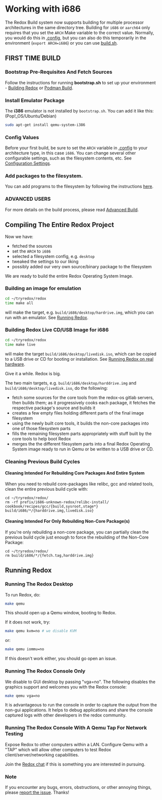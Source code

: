 # Working with i686

The Redox Build system now supports building for multiple processor architectures in the same directory tree. Building for `i686` or `aarch64` only requires that you set the `ARCH` Make variable to the correct value. Normally, you would do this in [.config](./ch02-07-configuration-settings.md#config), but you can also do this temporarily in the environment (`export ARCH=i686`) or you can use [build.sh](./ch02-07-configuration-settings.md#buildsh).

## FIRST TIME BUILD

### Bootstrap Pre-Requisites And Fetch Sources

Follow the instructions for running **bootstrap.sh** to set up your environment - [Building Redox](./ch02-05-building-redox.md) or [Podman Build](./ch02-06-podman-build.md).

### Install Emulator Package

The **i386** emulator is not installed by `bootstrap.sh`. You can add it like this:  
(Pop!_OS/Ubuntu/Debian)
```sh
sudo apt-get install qemu-system-i386
```

### Config Values

Before your first build, be sure to set the `ARCH` variable in [.config](./ch02-07-configuration-settings.md#config) to your architecture type, in this case `i686`. You can change several other configurable settings, such as the filesystem contents, etc. See [Configuration Settings](./ch02-07-configuration-settings.md).

### Add packages to the filesystem.

You can add programs to the filesystem by following the instructions [here](./ch09-01-including-programs.md).

### ADVANCED USERS

For more details on the build process, please read [Advanced Build](./ch08-01-advanced-build.md).

## Compiling The Entire Redox Project

Now we have:
 - fetched the sources
 - set the `ARCH` to `i686`
 - selected a filesystem config, e.g. `desktop`
 - tweaked the settings to our liking
 - possibly added our very own source/binary package to the filesystem

We are ready to build the entire Redox Operating System Image.

### Building an image for emulation
```sh
cd ~/tryredox/redox
time make all
```
will make the target, e.g. `build/i686/desktop/hardrive.img`, which you can run with an emulator. See [Running Redox](#running-redox).

### Building Redox Live CD/USB Image for **i686**
```sh
cd ~/tryredox/redox
time make live
```
will make the target `build/i686/desktop/livedisk.iso`, which can be copied to a USB drive or CD for booting or installation. See [Running Redox on real hardware](./ch02-02-real-hardware.md).

Give it a while. Redox is big.

The two main targets, e.g. `build/i686/desktop/harddrive.img` and  
`build/i686/desktop/livedisk.iso`, do the following:
- fetch some sources for the core tools from the redox-os gitlab servers, then builds them; as it progressively cooks each package, it fetches the respective package's source and builds it
- creates a few empty files holding different parts of the final image filesystem
- using the newly built core tools, it builds the non-core packages into one of those filesystem parts
- fills the remaining filesystem parts appropriately with stuff built by the core tools to help boot Redox
- merges the the different filesystem parts into a final Redox Operating System image ready to run in Qemu or be written to a USB drive or CD.

### Cleaning Previous Build Cycles

#### Cleaning Intended For Rebuilding Core Packages And Entire System

When you need to rebuild core-packages like relibc, gcc and related tools, clean the entire previous build cycle with:
```
cd ~/tryredox/redox/
rm -rf prefix/i686-unknown-redox/relibc-install/ cookbook/recipes/gcc/{build,sysroot,stage*} build/i686/*/{harddrive.img,livedisk.iso}
```

#### Cleaning Intended For Only Rebuilding Non-Core Package(s)

If you're only rebuilding a non-core package, you can partially clean the previous build cycle just enough to force the rebuilding of the Non-Core Package:
```
cd ~/tryredox/redox/
rm build/i686/*/{fetch.tag,harddrive.img}
```

## Running Redox

### Running The Redox Desktop

To run Redox, do:
```sh
make qemu
```
This should open up a Qemu window, booting to Redox.

If it does not work, try:

```sh
make qemu kvm=no # we disable KVM
```

or:

```sh
make qemu iommu=no
```

If this doesn't work either, you should go open an issue.

### Running The Redox Console Only

We disable to GUI desktop by passing "vga=no".  The following disables the graphics support and welcomes you with the Redox console:
```sh
make qemu vga=no 
```

It is advantageous to run the console in order to capture the output from the non-gui applications.
It helps to debug applications and share the console captured logs with other developers in the redox community.

### Running The Redox Console With A Qemu Tap For Network Testing

Expose Redox to other computers within a LAN. Configure Qemu with a "TAP" which will allow other computers to test Redox client/server/networking capabilities.

Join the [Redox chat](./ch13-01-chat.md) if this is something you are interested in pursuing.

### Note

If you encounter any bugs, errors, obstructions, or other annoying things, please [report the issue](./ch12-03-creating-proper-bug-reports.md). Thanks!
